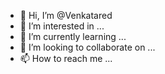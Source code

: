 - 👋 Hi, I’m @Venkatared
- 👀 I’m interested in ...
- 🌱 I’m currently learning ...
- 💞️ I’m looking to collaborate on ...
- 📫 How to reach me ...

<!---
Venkatared/Venkatared is a ✨ special ✨ repository because its `README.md` (this file) appears on your GitHub profile.
You can click the Preview link to take a look at your changes.
--->
